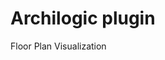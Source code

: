<!-- This README file is going to be the one displayed on the Grafana.com website for your plugin -->

# Archilogic plugin

Floor Plan Visualization
